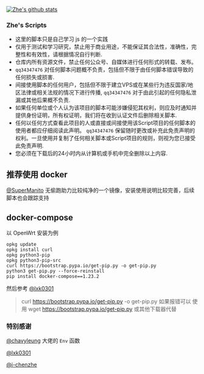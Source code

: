 [![Zhe's github stats](https://github-readme-stats.vercel.app/api?username=qq34347476)](https://github.com/anuraghazra/github-readme-stats)

### Zhe's Scripts

- 这里的脚本只是自己学习 js 的一个实践
- 仅用于测试和学习研究，禁止用于商业用途，不能保证其合法性，准确性，完整性和有效性，请根据情况自行判断.
- 仓库内所有资源文件，禁止任何公众号、自媒体进行任何形式的转载、发布。
- `qq34347476` 对任何脚本问题概不负责，包括但不限于由任何脚本错误导致的任何损失或损害.
- 间接使用脚本的任何用户，包括但不限于建立VPS或在某些行为违反国家/地区法律或相关法规的情况下进行传播, `qq34347476` 对于由此引起的任何隐私泄漏或其他后果概不负责.
- 如果任何单位或个人认为该项目的脚本可能涉嫌侵犯其权利，则应及时通知并提供身份证明，所有权证明，我们将在收到认证文件后删除相关脚本.
- 任何以任何方式查看此项目的人或直接或间接使用该Script项目的任何脚本的使用者都应仔细阅读此声明。 `qq34347476` 保留随时更改或补充此免责声明的权利。一旦使用并复制了任何相关脚本或Script项目的规则，则视为您已接受此免责声明.
- 您必须在下载后的24小时内从计算机或手机中完全删除以上内容.

## 推荐使用 docker

[@SuperManito](https://github.com/JD-FreeFuck) 无偷跑助力比较纯净的一个镜像，安装使用说明比较完善，后续脚本也会跟踪支持

## docker-compose

以 OpenWrt 安装为例

```
opkg update
opkg install curl
opkg python3-pip
opkg python3-pip-src
curl https://bootstrap.pypa.io/get-pip.py -o get-pip.py
python3 get-pip.py --force-reinstall
pip install docker-compose==1.23.2
```

然后参考 [@lxk0301](https://gitee.com/lxk0301/jd_docker/tree/master/docker)

> curl <https://bootstrap.pypa.io/get-pip.py> -o get-pip.py 如果报错可以 使用 wget <https://bootstrap.pypa.io/get-pip.py> 或其他下载器代替

### 特别感谢

[@chavyleung](https://github.com/chavyleung) 大佬的 `Env` 函数

[@lxk0301](https://gitee.com/lxk0301)

[@i-chenzhe](https://github.com/i-chenzhe)
